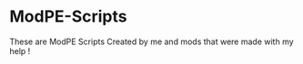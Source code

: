 ModPE-Scripts
=============

These are ModPE Scripts Created by me and mods that were made with my help !
